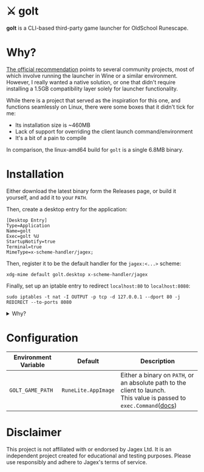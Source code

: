 # ⚔️ golt

**golt** is a CLI-based third-party game launcher for OldSchool Runescape.

# Why?

[The official recommendation](https://help.jagex.com/hc/en-gb/articles/13413514881937-Downloading-the-Jagex-Launcher-on-Linux)
points to several community projects, most of which involve running the launcher in Wine or a similar environment. However, I really wanted a native solution, or one
that didn't require installing a 1.5GB compatibility layer solely for launcher functionality.

While there is a project that served as the inspiration for this one, and functions seamlessly on Linux, there were some boxes that it didn't tick for me:

- Its installation size is ~460MB
- Lack of support for overriding the client launch command/environment
- It's a bit of a pain to compile

In comparison, the linux-amd64 build for `golt` is a single 6.8MB binary.

# Installation

Either download the latest binary form the Releases page, or build it yourself, and add it to your `PATH`.

Then, create a desktop entry for the application:

```
[Desktop Entry]
Type=Application
Name=golt
Exec=golt %U
StartupNotify=true
Terminal=true
MimeType=x-scheme-handler/jagex;
```

Then, register it to be the default handler for the `jagex:<...>` scheme:

```
xdg-mime default golt.desktop x-scheme-handler/jagex
```

Finally, set up an iptable entry to redirect `localhost:80` to `localhost:8080`:

```
sudo iptables -t nat -I OUTPUT -p tcp -d 127.0.0.1 --dport 80 -j REDIRECT --to-ports 8080
```

<details>
    <summary>Why?</summary>

The login flow is currently done in the browser:

- The OAuth login redirects to a page which invokes a scheme handler
- The game login step redirects to `http://localhost`

These redirect URLs are validated server side, so cannot be modified on the client side. 

As for the iptable entry, most Linux distros don't allow binding to port 80, so `golt` binds to port 8080 instead. 

</details>

# Configuration

| Environment Variable | Default             | Description                                                                                                                                                    |
|----------------------|---------------------|----------------------------------------------------------------------------------------------------------------------------------------------------------------|
| `GOLT_GAME_PATH`     | `RuneLite.AppImage` | Either a binary on `PATH`, or an absolute path to the client to launch.<br/>This value is passed to `exec.Command`([docs](https://pkg.go.dev/os/exec#Command)) |

# Disclaimer

This project is not affiliated with or endorsed by Jagex Ltd. It is an independent project created for educational and
testing purposes. Please use responsibly and adhere to Jagex's terms of service.
